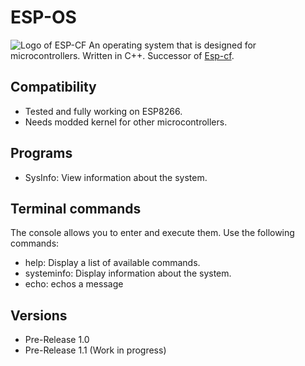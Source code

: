 # ESP-OS
![Logo of ESP-CF](https://github.com/Pepe-57/esp-os/blob/main/esp-os_logo.jpeg)
An operating system that is designed for microcontrollers. Written in C++. Successor of [Esp-cf](https://github.com/Pepe-57/esp-cf).
## Compatibility
- Tested and fully working on ESP8266.
- Needs modded kernel for other microcontrollers.
## Programs
- SysInfo: View information about the system.
## Terminal commands
The console allows you to enter and execute them. Use the following commands:
- help: Display a list of available commands.
- systeminfo: Display information about the system.
- echo: echos a message
## Versions
- Pre-Release 1.0
- Pre-Release 1.1 (Work in progress)
